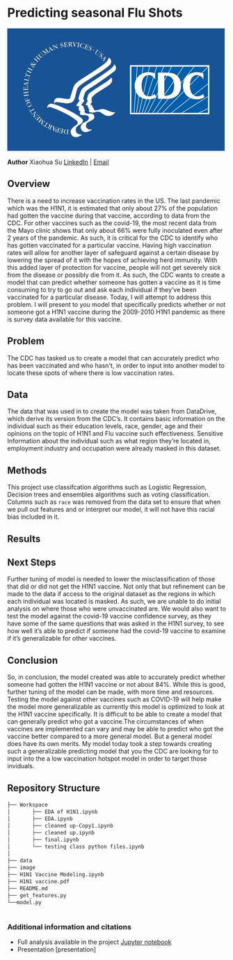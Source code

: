 # Predicting seasonal Flu Shots

![img](./images/cdc.jpg)

**Author**
Xiaohua Su [LinkedIn](www.linkedin.com/in/xiaohua-su) | [Email](mailto:xiaohuasu99@gmail.com)

## Overview
There is a need to increase vaccination rates in the US. The last pandemic which was the H1N1, it is estimated that only about 27% of the population had gotten the vaccine during that vaccine, according to data from the CDC. For other vaccines such as the covid-19, the most recent data from the Mayo clinic shows that only about 66% were fully inoculated even after 2 years of the pandemic. As such, it is critical for the CDC to identify who has gotten vaccinated for a particular vaccine. Having high vaccination rates will allow for another layer of safeguard against a certain disease by lowering the spread of it with the hopes of achieving herd immunity. With this added layer of protection for vaccine, people will not get severely sick from the disease or possibly die from it. As such, the CDC wants to create a model that can predict whether someone has gotten a vaccine as it is time consuming to try to go out and ask each individual if they’ve been vaccinated for a particular disease. Today, I will attempt to address this problem. I will present to you model that specifically predicts whether or not someone got a H1N1 vaccine during the 2009-2010 H1N1 pandemic as there is survey data available for this vaccine. 

## Problem
The CDC has tasked us to create a model that can accurately predict who has been vaccinated and who hasn't, in order to input into another model to locate these spots of where there is low vaccination rates.

## Data

The data that was used in to create the model was taken from DataDrive, which derive its version from the CDC’s. It contains basic information on the individual such as their education levels, race, gender, age and their opinions on the topic of H1N1 and Flu vaccine such effectiveness. Sensitive Information about the individual such as what region they’re located in, employment industry and occupation were already masked in this dataset.   

## Methods
This project use classifcation algorithms such as Logistic Regression, Decision trees and ensembles algorithms such as voting classification. Columns such as `race` was removed from the data set to ensure that when we pull out features and or interpret our model, it will not have this racial bias included in it. 


## Results


## Next Steps
Further tuning of model is needed to lower the misclassification of those that did or did not get the H1N1 vaccine. Not only that but refinement can be made to the data if access to the original dataset as the regions in which each individual was located is masked. As such, we are unable to do initial analysis on where those who were unvaccinated are. We would also want to test the model against the covid-19 vaccine confidence survey, as they have some of the same questions that was asked in the H1N1 survey, to see how well it’s able to predict if someone had the covid-19 vaccine to examine if it’s generalizable for other vaccines. 




## Conclusion

So, in conclusion, the model created was able to accurately predict whether someone had gotten the H1N1 vaccine or not about 84%. While this is good, further tuning of the model can be made, with more time and resources. Testing the model against other vaccines such as COVID-19 will help make the model more generalizable as currently this model is optimized to look at the H1N1 vaccine specifically. It is difficult to be able to create a model that can generally predict who got a vaccine.The circumstances of when vaccines are implemented can vary and may be able to predict who got the vaccine better compared to a more general model. But a general model does have its own merits. My model today took a step towards creating such a generalizable predicting model that you the CDC are looking for to input into the a low vaccination hotspot model in order to target those inviduals. 

## Repository Structure
```
├── Workspace  
│       ├── EDA of H1N1.ipynb
│       ├── EDA.ipynb
│       ├── cleaned up-Copy1.ipynb    
│       ├── cleaned up.ipynb  
│       ├── final.ipynb
│       └── testing class python files.ipynb
│
├── data
├── image
├── H1N1 Vaccine Modeling.ipynb
├── H1N1 vaccine.pdf
├── README.md
├── get_features.py
└──model.py


```
### Additional information and citations

- Full analysis available in the project [Jupyter notebook](https://github.com/xiaohua-su/Predicting_H1N1_Vaccination/blob/main/H1N1%20Vaccine%20Modeling.ipynb)
- Presentation [presentation]
